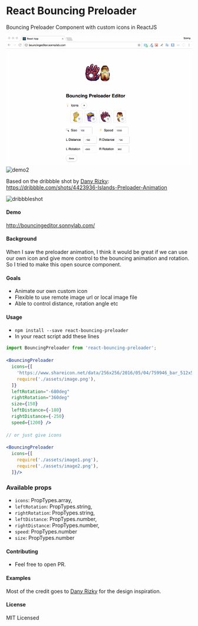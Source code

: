 # React Bouncing Preloader

Bouncing Preloader Component with custom icons in ReactJS

![demo](demo.gif)
![demo2](demogallery.gif)

Based on the dribbble shot by [Dany Rizky](https://dribbble.com/danyrizkyw):
https://dribbble.com/shots/4423936-Islands-Preloader-Animation

![dribbbleshot](https://cdn.dribbble.com/users/191647/screenshots/4423936/dribbble-shot.gif)

#### Demo

http://bouncingeditor.sonnylab.com/

#### Background

When I saw the preloader animation, I think it would be great if we can use our own icon and give more control to the bouncing animation and rotation. So I tried to make this open source component.

#### Goals

* Animate our own custom icon
* Flexible to use remote image url or local image file
* Able to control distance, rotation angle etc

#### Usage

* `npm install --save react-bouncing-preloader`
* In your react script add these lines

```jsx
import BouncingPreloader from 'react-bouncing-preloader';

<BouncingPreloader
  icons={[
    'https://www.shareicon.net/data/256x256/2016/05/04/759946_bar_512x512.png',
    require('./assets/image.png'),
  ]}
  leftRotation="-680deg"
  rightRotation="360deg"
  size={150}
  leftDistance={-180}
  rightDistance={-250}
  speed={1200} />

// or just give icons

<BouncingPreloader
  icons={[
    require('./assets/image1.png'),
    require('./assets/image2.png'),
  ]}/>
```

### Available props

* `icons`: PropTypes.array,
* `leftRotation`: PropTypes.string,
* `rightRotation`: PropTypes.string,
* `leftDistance`: PropTypes.number,
* `rightDistance`: PropTypes.number,
* `speed`: PropTypes.number
* `size`: PropTypes.number

#### Contributing

* Feel free to open PR.

#### Examples

Most of the credit goes to [Dany Rizky](https://dribbble.com/danyrizkyw) for the design inspiration.

#### License

MIT Licensed
